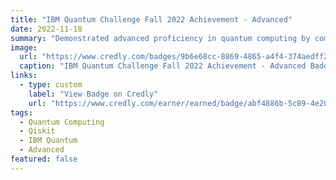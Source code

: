 ```yaml
---
title: "IBM Quantum Challenge Fall 2022 Achievement - Advanced"
date: 2022-11-18
summary: "Demonstrated advanced proficiency in quantum computing by completing all challenge exercises, including Qiskit Runtime primitives and applications in machine learning, optimization, and chemistry."
image:
  url: "https://www.credly.com/badges/9b6e68cc-8869-4865-a4f4-374aedff2602"
  caption: "IBM Quantum Challenge Fall 2022 Achievement - Advanced Badge"
links:
  - type: custom
    label: "View Badge on Credly"
    url: "https://www.credly.com/earner/earned/badge/abf4886b-5c89-4e20-9bd9-618fffa896d2"
tags:
  - Quantum Computing
  - Qiskit
  - IBM Quantum
  - Advanced
featured: false
---
```

